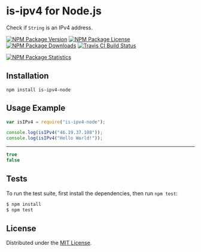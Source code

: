 # is-ipv4 for Node.js

Check if `String` is an IPv4 address.

[![NPM Package Version][npm-package-version-badge]][npm-package-url]
[![NPM Package License][npm-package-license-badge]][npm-package-license-url]
[![NPM Package Downloads][npm-package-downloads-badge]][npm-package-url]
[![Travis CI Build Status][travis-ci-build-status-badge]][travis-ci-build-status-page-url]

[![NPM Package Statistics][npm-package-statistics-badge]][npm-package-url]

## Installation

`npm install is-ipv4-node`

## Usage Example

```javascript
var isIPv4 = require("is-ipv4-node");

console.log(isIPv4("46.19.37.108"));
console.log(isIPv4("Hello World!"));
```

***

```javascript
true
false
```

## Tests

To run the test suite, first install the dependencies, then run `npm test`:

```bash
$ npm install
$ npm test
```

## License

Distributed under the [MIT License](LICENSE).

[npm-package-url]: https://npmjs.org/package/is-ipv4-node

[npm-package-version-badge]: https://img.shields.io/npm/v/is-ipv4-node.svg?style=flat-square

[npm-package-license-badge]: https://img.shields.io/npm/l/is-ipv4-node.svg?style=flat-square
[npm-package-license-url]: http://opensource.org/licenses/MIT

[npm-package-downloads-badge]: https://img.shields.io/npm/dm/is-ipv4-node.svg?style=flat-square

[travis-ci-build-status-badge]: https://img.shields.io/travis/AnatoliyGatt/is-ipv4-node.svg?style=flat-square
[travis-ci-build-status-page-url]: https://travis-ci.org/AnatoliyGatt/is-ipv4-node

[npm-package-statistics-badge]: https://nodei.co/npm/is-ipv4-node.png?downloads=true&downloadRank=true&stars=true